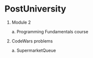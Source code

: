 # PostUniversity

1. Module 2 

    a. Programming Fundamentals course
    
2. CodeWars problems

    a. SupermarketQueue
